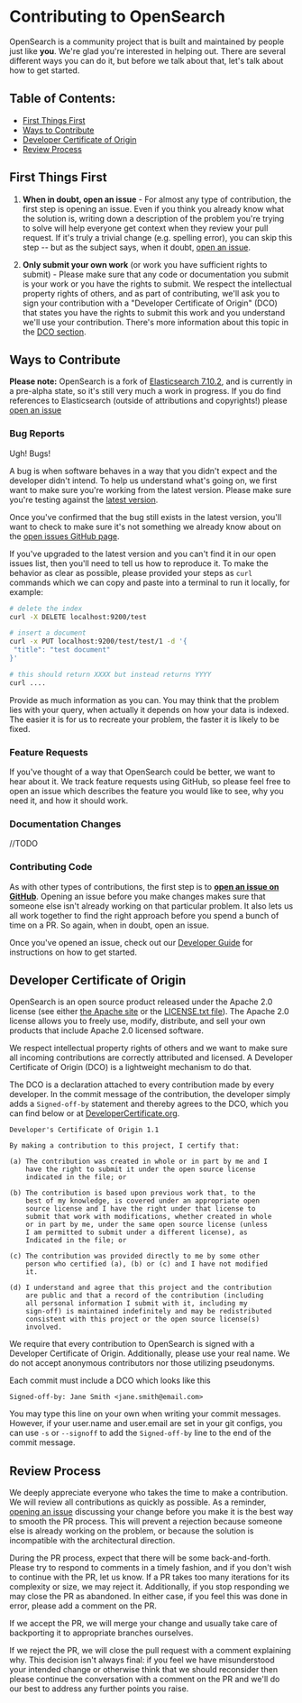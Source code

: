 Contributing to OpenSearch
=============================

OpenSearch is a community project that is built and maintained by people just like **you**.  We're glad you're interested in helping out.  There are several different ways you can do it, but before we talk about that, let's talk about how to get started.

## Table of Contents:
- [First Things First](#first-things-first)
- [Ways to Contribute](#ways-to-contribute)
- [Developer Certificate of Origin](#developer-certificate-of-origin)
- [Review Process](#review-process)


## First Things First

1. **When in doubt, open an issue** - For almost any type of contribution, the first step is opening an issue.  Even if you think you already know what the solution is, writing down a description of the problem you're trying to solve will help everyone get context when they review your pull request.  If it's truly a trivial change (e.g. spelling error), you can skip this step -- but as the subject says, when it doubt, [open an issue](https://github.com/opensearch-project/OpenSearch/issues).

2. **Only submit your own work**  (or work you have sufficient rights to submit) - Please make sure that any code or documentation you submit is your work or you have the rights to submit. We respect the intellectual property rights of others, and as part of contributing, we'll ask you to sign your contribution with a "Developer Certificate of Origin" (DCO) that states you have the rights to submit this work and you understand we'll
use your contribution.  There's more information about this topic in the [DCO section](#developer-certificate-of-origin).

## Ways to Contribute

**Please note:**  OpenSearch is a fork of [Elasticsearch 7.10.2](https://github.com/elastic/elasticsearch), and is currently in a pre-alpha state, so it's still very much a work in progress. If you do find references to Elasticsearch (outside of attributions and copyrights!) please [open an issue](https://github.com/opensearch-project/OpenSearch/issues)

### Bug Reports

Ugh!  Bugs!

A bug is when software behaves in a way that you didn't expect and the developer didn't intend.  To help us understand what's going on, we first want to make sure you're working from the latest version.  Please make sure you're testing against the [latest version](https://github.com/opensearch-project/OpenSearch).

Once you've confirmed that the bug still exists in the latest version, you'll want to check to make sure it's not something we already know about on the [open issues GitHub page](https://github.com/opensearch-project/OpenSearch/issues).

If you've upgraded to the latest version and you can't find it in our open issues list, then you'll need to tell us how to reproduce it.  To make the behavior as clear as possible, please provided your steps as `curl` commands which we can copy and paste into a terminal to run it locally, for example:

```sh
# delete the index
curl -X DELETE localhost:9200/test

# insert a document
curl -x PUT localhost:9200/test/test/1 -d '{
 "title": "test document"
}'

# this should return XXXX but instead returns YYYY
curl ....
```

Provide as much information as you can. You may think that the problem lies with your query, when actually it depends on how your data is indexed. The easier it is for us to recreate your problem, the faster it is likely to be fixed.

### Feature Requests

If you've thought of a way that OpenSearch could be better, we want to hear about it.  We track feature requests using GitHub, so please feel free to open an issue which describes the feature you would like to see, why you need it, and how it should work.

### Documentation Changes

//TODO

### Contributing Code

As with other types of contributions, the first step is to [**open an issue on GitHub**](https://github.com/opensearch-project/OpenSearch/issues/new/choose).  Opening an issue before you make changes makes sure that someone else isn't already working on that particular problem.  It also lets us all work together to find the right approach before you spend a bunch of time on a PR.  So again, when in doubt, open an issue.

Once you've opened an issue, check out our [Developer Guide](./DEVELOPER_GUIDE.md) for instructions on how to get started.

## Developer Certificate of Origin

OpenSearch is an open source product released under the Apache 2.0 license (see either [the Apache site](https://www.apache.org/licenses/LICENSE-2.0) or the [LICENSE.txt file](./LICENSE.txt)).  The Apache 2.0 license allows you to freely use, modify, distribute, and sell your own products that include Apache 2.0 licensed software.

We respect intellectual property rights of others and we want to make sure all incoming contributions are correctly attributed and licensed. A Developer Certificate of Origin (DCO) is a lightweight mechanism to do that.

The DCO is a declaration attached to every contribution made by every developer. In the commit message of the contribution, the developer simply adds a `Signed-off-by` statement and thereby agrees to the DCO, which you can find below or at [DeveloperCertificate.org](http://developercertificate.org/).

```
Developer's Certificate of Origin 1.1

By making a contribution to this project, I certify that:

(a) The contribution was created in whole or in part by me and I
    have the right to submit it under the open source license
    indicated in the file; or

(b) The contribution is based upon previous work that, to the
    best of my knowledge, is covered under an appropriate open
    source license and I have the right under that license to
    submit that work with modifications, whether created in whole
    or in part by me, under the same open source license (unless
    I am permitted to submit under a different license), as
    Indicated in the file; or

(c) The contribution was provided directly to me by some other
    person who certified (a), (b) or (c) and I have not modified
    it.

(d) I understand and agree that this project and the contribution
    are public and that a record of the contribution (including
    all personal information I submit with it, including my
    sign-off) is maintained indefinitely and may be redistributed
    consistent with this project or the open source license(s)
    involved.
 ```
We require that every contribution to OpenSearch is signed with a Developer Certificate of Origin.  Additionally, please use your real name.  We do not accept anonymous contributors nor those utilizing pseudonyms.

Each commit must include a DCO which looks like this

```
Signed-off-by: Jane Smith <jane.smith@email.com>
```
You may type this line on your own when writing your commit messages.  However, if your user.name and user.email are set in your git configs, you can use `-s` or `--signoff` to add the `Signed-off-by` line to the end of the commit message.

## Review Process

We deeply appreciate everyone who takes the time to make a contribution.  We will review all contributions as quickly as possible.  As a reminder, [opening an issue](https://github.com/opensearch-project/OpenSearch/issues/new/choose) discussing your change before you make it is the best way to smooth the PR process.  This will prevent a rejection because someone else is already working on the problem, or because the solution is incompatible with the architectural direction.

During the PR process, expect that there will be some back-and-forth.  Please try to respond to comments in a timely fashion, and if you don't wish to continue with the PR, let us know.  If a PR takes too many iterations for its complexity or size, we may reject it.  Additionally, if you stop responding we may close the PR as abandoned.  In either case, if you feel this was done in error, please add a comment on the PR.

If we accept the PR, we will merge your change and usually take care of backporting it to appropriate branches ourselves.

If we reject the PR, we will close the pull request with a comment explaining why. This decision isn't always final: if you feel we have misunderstood your intended change or otherwise think that we should reconsider then please continue the conversation with a comment on the PR and we'll do our best to address any further points you raise.